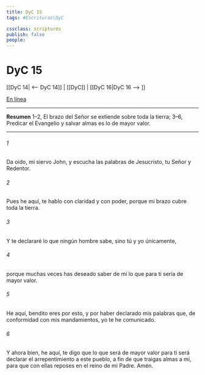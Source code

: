 ```yaml
---
title: DyC 15
tags: #Escrituras\DyC

cssclass: scriptures
publish: false
people:
---
```


# DyC 15
[[DyC 14| <-- DyC 14]] | [[DyC]] | [[DyC 16|DyC 16 --> ]]

[En línea](https://churchofjesuschrist.org/study/scriptures/dc-testament/dc/15?lang=spa)

---
__Resumen__
1–2, El brazo del Señor se extiende sobre toda la tierra; 3–6, Predicar el Evangelio y salvar almas es lo de mayor valor.

---
###### 1 
Da oído, mi siervo John, y escucha las palabras de Jesucristo, tu Señor y Redentor.

###### 2 
Pues he aquí, te hablo con claridad y con poder, porque mi brazo cubre toda la tierra.

###### 3 
Y te declararé lo que ningún hombre sabe, sino tú y yo únicamente,

###### 4 
porque muchas veces has deseado saber de mí lo que para ti sería de mayor valor.

###### 5 
He aquí, bendito eres por esto, y por haber declarado mis palabras que, de conformidad con mis mandamientos, yo te he comunicado.

###### 6 
Y ahora bien, he aquí, te digo que lo que será de mayor valor para ti será declarar el arrepentimiento a este pueblo, a fin de que traigas almas a mí, para que con ellas reposes en el reino de mi Padre. Amén.

